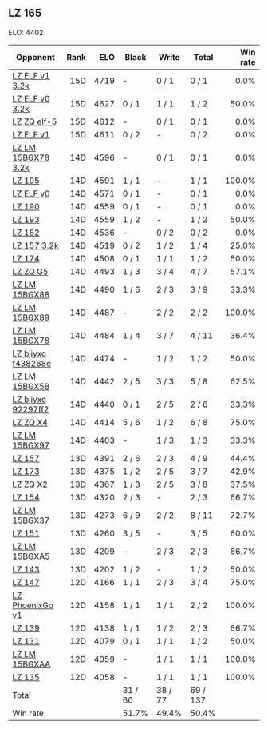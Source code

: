 ## LZ 165 ##

ELO: 4402

Opponent | Rank | ELO | Black | Write | Total | Win rate
---------|-----:|----:|-------|-------|-------|-------:
[LZ ELF v1 3.2k](LZ%20ELF%20v1%203.2k.md) | 15D | 4719 | - | 0 / 1 | 0 / 1 | 0.0%
[LZ ELF v0 3.2k](LZ%20ELF%20v0%203.2k.md) | 15D | 4627 | 0 / 1 | 1 / 1 | 1 / 2 | 50.0%
[LZ ZQ elf-5](LZ%20ZQ%20elf-5.md) | 15D | 4612 | - | 0 / 1 | 0 / 1 | 0.0%
[LZ ELF v1](LZ%20ELF%20v1.md) | 15D | 4611 | 0 / 2 | - | 0 / 2 | 0.0%
[LZ LM 15BGX78 3.2k](LZ%20LM%2015BGX78%203.2k.md) | 14D | 4596 | - | 0 / 1 | 0 / 1 | 0.0%
[LZ 195](LZ%20195.md) | 14D | 4591 | 1 / 1 | - | 1 / 1 | 100.0%
[LZ ELF v0](LZ%20ELF%20v0.md) | 14D | 4571 | 0 / 1 | - | 0 / 1 | 0.0%
[LZ 190](LZ%20190.md) | 14D | 4559 | 0 / 1 | - | 0 / 1 | 0.0%
[LZ 193](LZ%20193.md) | 14D | 4559 | 1 / 2 | - | 1 / 2 | 50.0%
[LZ 182](LZ%20182.md) | 14D | 4536 | - | 0 / 2 | 0 / 2 | 0.0%
[LZ 157 3.2k](LZ%20157%203.2k.md) | 14D | 4519 | 0 / 2 | 1 / 2 | 1 / 4 | 25.0%
[LZ 174](LZ%20174.md) | 14D | 4508 | 0 / 1 | 1 / 1 | 1 / 2 | 50.0%
[LZ ZQ G5](LZ%20ZQ%20G5.md) | 14D | 4493 | 1 / 3 | 3 / 4 | 4 / 7 | 57.1%
[LZ LM 15BGX88](LZ%20LM%2015BGX88.md) | 14D | 4490 | 1 / 6 | 2 / 3 | 3 / 9 | 33.3%
[LZ LM 15BGX89](LZ%20LM%2015BGX89.md) | 14D | 4487 | - | 2 / 2 | 2 / 2 | 100.0%
[LZ LM 15BGX78](LZ%20LM%2015BGX78.md) | 14D | 4484 | 1 / 4 | 3 / 7 | 4 / 11 | 36.4%
[LZ bjiyxo f438268e](LZ%20bjiyxo%20f438268e.md) | 14D | 4474 | - | 1 / 2 | 1 / 2 | 50.0%
[LZ LM 15BGX5B](LZ%20LM%2015BGX5B.md) | 14D | 4442 | 2 / 5 | 3 / 3 | 5 / 8 | 62.5%
[LZ bjiyxo 92297ff2](LZ%20bjiyxo%2092297ff2.md) | 14D | 4440 | 0 / 1 | 2 / 5 | 2 / 6 | 33.3%
[LZ ZQ X4](LZ%20ZQ%20X4.md) | 14D | 4414 | 5 / 6 | 1 / 2 | 6 / 8 | 75.0%
[LZ LM 15BGX97](LZ%20LM%2015BGX97.md) | 14D | 4403 | - | 1 / 3 | 1 / 3 | 33.3%
[LZ 157](LZ%20157.md) | 13D | 4391 | 2 / 6 | 2 / 3 | 4 / 9 | 44.4%
[LZ 173](LZ%20173.md) | 13D | 4375 | 1 / 2 | 2 / 5 | 3 / 7 | 42.9%
[LZ ZQ X2](LZ%20ZQ%20X2.md) | 13D | 4367 | 1 / 3 | 2 / 5 | 3 / 8 | 37.5%
[LZ 154](LZ%20154.md) | 13D | 4320 | 2 / 3 | - | 2 / 3 | 66.7%
[LZ LM 15BGX37](LZ%20LM%2015BGX37.md) | 13D | 4273 | 6 / 9 | 2 / 2 | 8 / 11 | 72.7%
[LZ 151](LZ%20151.md) | 13D | 4260 | 3 / 5 | - | 3 / 5 | 60.0%
[LZ LM 15BGXA5](LZ%20LM%2015BGXA5.md) | 13D | 4209 | - | 2 / 3 | 2 / 3 | 66.7%
[LZ 143](LZ%20143.md) | 13D | 4202 | 1 / 2 | - | 1 / 2 | 50.0%
[LZ 147](LZ%20147.md) | 12D | 4166 | 1 / 1 | 2 / 3 | 3 / 4 | 75.0%
[LZ PhoenixGo v1](LZ%20PhoenixGo%20v1.md) | 12D | 4158 | 1 / 1 | 1 / 1 | 2 / 2 | 100.0%
[LZ 139](LZ%20139.md) | 12D | 4138 | 1 / 1 | 1 / 2 | 2 / 3 | 66.7%
[LZ 131](LZ%20131.md) | 12D | 4079 | 0 / 1 | 1 / 1 | 1 / 2 | 50.0%
[LZ LM 15BGXAA](LZ%20LM%2015BGXAA.md) | 12D | 4059 | - | 1 / 1 | 1 / 1 | 100.0%
[LZ 135](LZ%20135.md) | 12D | 4058 | - | 1 / 1 | 1 / 1 | 100.0%
Total | | | 31 / 60 | 38 / 77 | 69 / 137 | 
Win rate| | | 51.7% | 49.4% | 50.4% | 
